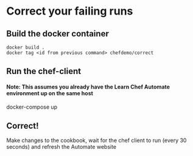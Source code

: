 # Correct your failing runs

## Build the docker container

```
docker build .
docker tag <id from previous command> chefdemo/correct
```

## Run the chef-client

#### Note: This assumes you already have the Learn Chef Automate environment up on the same host

docker-compose up

##  Correct!
Make changes to the cookbook, wait for the chef client to run (every 30 seconds) and refresh the Automate website
